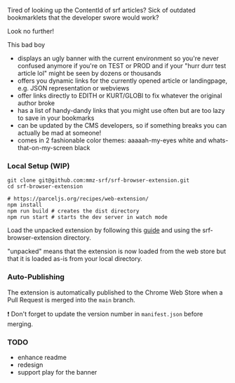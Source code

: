 Tired of looking up the ContentId of srf articles? Sick of outdated bookmarklets that the developer swore would work?

Look no further!

This bad boy

* displays an ugly banner with the current environment so you're never confused anymore if you're on TEST or PROD and if your "hurr durr test article lol" might be seen by dozens or thousands
* offers you dynamic links for the currently opened article or landingpage, e.g. JSON representation or webviews
* offer links directly to EDITH or KURT/GLOBI to fix whatever the original author broke
* has a list of handy-dandy links that you might use often but are too lazy to save in your bookmarks
* can be updated by the CMS developers, so if something breaks you can actually be mad at someone!
* comes in 2 fashionable color themes: aaaaah-my-eyes white and whats-that-on-my-screen black


### Local Setup (WIP)
```
git clone git@github.com:mmz-srf/srf-browser-extension.git
cd srf-browser-extension

# https://parceljs.org/recipes/web-extension/
npm install
npm run build # creates the dist directory
npm run start # starts the dev server in watch mode
```

Load the unpacked extension by following this [guide](https://developer.chrome.com/docs/extensions/get-started/tutorial/hello-world#load-unpacked) and using the srf-browser-extension directory.

"unpacked" means that the extension is now loaded from the web store but that it is loaded as-is from your local directory.


### Auto-Publishing
The extension is automatically published to the Chrome Web Store when a Pull Request is merged into the `main` branch.

:exclamation: Don't forget to update the version number in `manifest.json` before merging.

### TODO
* enhance readme
* redesign
* support play for the banner
